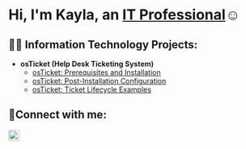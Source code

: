 <h1>Hi, I'm Kayla, an <a href="https://linkedin.com/in/KaylaCarmicle">IT Professional</a>☺</h1>

<h2>👨‍💻 Information Technology Projects:</h2>

- <b>osTicket (Help Desk Ticketing System)</b>
  - [osTicket: Prerequisites and Installation](https://github.com/kcarmicle/osticket-prereqs)
  - [osTicket: Post-Installation Configuration](https://github.com/kcarmicle/osticket-post-installation-config)
  - [osTicket: Ticket Lifecycle Examples](https://github.com/kcarmicle/osticket-ticket-lifecycle/blob/main/README.md)

<h2>🤳Connect with me:</h2>

[<img align="left" alt="Josh | LinkedIn" width="22px" src="https://cdn.jsdelivr.net/npm/simple-icons@v3/icons/linkedin.svg" />][linkedin]

[linkedin]: https://linkedin.com/in/KaylaCarmicle
